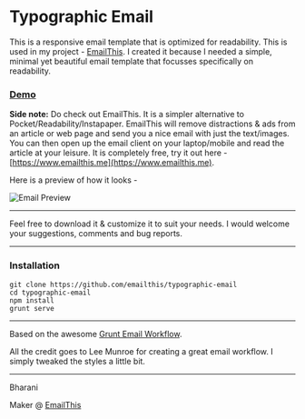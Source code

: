 # Typographic Email

This is a responsive email template that is optimized for readability. This is used in my project - [EmailThis](https://www.emailthis.me). I created it because I needed a simple, minimal yet beautiful email template that focusses specifically on readability.

### [Demo](https://rawgit.com/oblitum/typographic-email/master/dist/kitchen_sink.html)

**Side note:** Do check out EmailThis. It is a simpler alternative to Pocket/Readability/Instapaper. EmailThis will remove distractions & ads from an article or web page and send you a nice email with just the text/images. You can then open up the email client on your laptop/mobile and read the article at your leisure. It is completely free, try it out here - [https://www.emailthis.me](https://www.emailthis.me).

Here is a preview of how it looks - 

![Email Preview](./screenshot.png)


--------

Feel free to download it & customize it to suit your needs.
I would welcome your suggestions, comments and bug reports.

--------

### Installation
```
git clone https://github.com/emailthis/typographic-email
cd typographic-email
npm install
grunt serve
```

--------

Based on the awesome [Grunt Email Workflow](https://github.com/leemunroe/grunt-email-workflow).

All the credit goes to Lee Munroe for creating a great email workflow. I simply tweaked the styles a little bit. 


---------
Bharani

Maker @ [EmailThis](https://www.emailthis.me)
